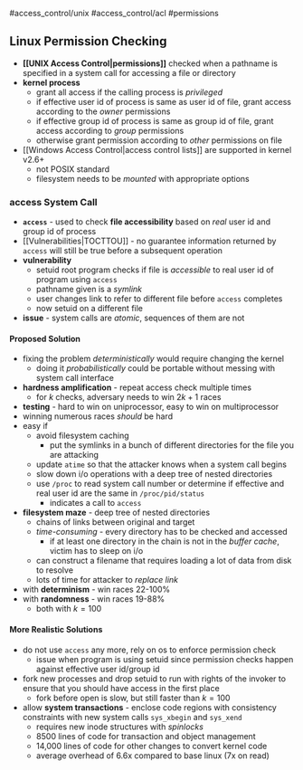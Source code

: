 #access_control/unix #access_control/acl #permissions
## Linux Permission Checking
- **[[UNIX Access Control|permissions]]** checked when a pathname is specified in a system call for accessing a file or directory
- **kernel process**
	- grant all access if the calling process is *privileged*
	- if effective user id of process is same as user id of file, grant access according to the *owner* permissions
	- if effective group id of process is same as group id of file, grant access according to *group* permissions
	- otherwise grant permission according to *other* permissions on file
- [[Windows Access Control|access control lists]] are supported in kernel v2.6+
	- not POSIX standard
	- filesystem needs to be *mounted* with appropriate options
### access System Call
- **`access`** - used to check **file accessibility** based on *real* user id and group id of process
- [[Vulnerabilities|TOCTTOU]] - no guarantee information returned by `access` will still be true before a subsequent operation
- **vulnerability**
	- setuid root program checks if file is *accessible* to real user id of program using `access`
	- pathname given is a *symlink*
	- user changes link to refer to different file before `access` completes
	- now setuid on a different file
- **issue** - system calls are *atomic*, sequences of them are not
#### Proposed Solution
- fixing the problem *deterministically* would require changing the kernel
	- doing it *probabilistically* could be portable without messing with system call interface
- **hardness amplification** - repeat access check multiple times
	- for $k$ checks, adversary needs to win $2k+1$ races
- **testing** - hard to win on uniprocessor, easy to win on multiprocessor
- winning numerous races *should* be hard
- easy if
	- avoid filesystem caching
		- put the symlinks in a bunch of different directories for the file you are attacking
	- update `atime` so that the attacker knows when a system call begins
	- slow down i/o operations with a deep tree of nested directories
	- use `/proc` to read system call number or determine if effective and real user id are the same in `/proc/pid/status`
		- indicates a call to `access`
- **filesystem maze** - deep tree of nested directories
	- chains of links between original and target
	- *time-consuming* - every directory has to be checked and accessed
		- if at least one directory in the chain is not in the *buffer cache*, victim has to sleep on i/o
	- can construct a filename that requires loading a lot of data from disk to resolve
	- lots of time for attacker to *replace link*
- with **determinism** - win races 22-100%
- with **randomness** - win races 19-88%
	- both with $k=100$
#### More Realistic Solutions
- do not use `access` any more, rely on os to enforce permission check
	- issue when program is using setuid since permission checks happen against effective user id/group id
- fork new processes and drop setuid to run with rights of the invoker to ensure that you should have access in the first place
	- fork before open is slow, but still faster than $k=100$
- allow **system transactions** - enclose code regions with consistency constraints with new system calls `sys_xbegin` and `sys_xend`
	- requires new inode structures with *spinlocks*
	- 8500 lines of code for transaction and object management
	- 14,000 lines of code for other changes to convert kernel code
	- average overhead of 6.6x compared to base linux (7x on read)
